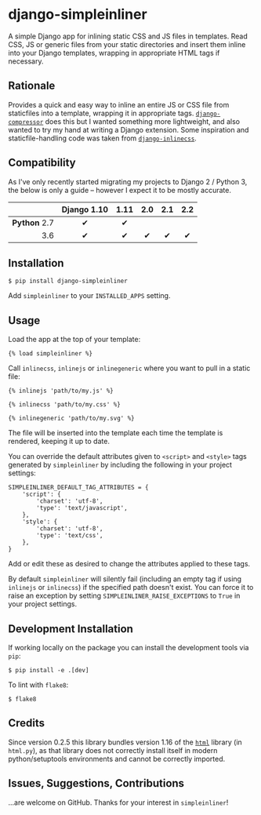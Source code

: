 # django-simpleinliner

A simple Django app for inlining static CSS and JS files in templates. Read CSS, JS or generic files from your static directories and insert them inline into your Django templates, wrapping in appropriate HTML tags if necessary.

## Rationale

Provides a quick and easy way to inline an entire JS or CSS file from staticfiles into a template, wrapping it in appropriate tags. [`django-compressor`](https://github.com/django-compressor/django-compressor) does this but I wanted something more lightweight, and also wanted to try my hand at writing a Django extension. Some inspiration and staticfile-handling code was taken from [`django-inlinecss`](https://github.com/roverdotcom/django-inlinecss/).

## Compatibility

As I've only recently started migrating my projects to Django 2 / Python 3, the below is only a guide – however I expect it to be mostly accurate.

|                | Django 1.10   | 1.11 | 2.0 | 2.1 | 2.2 |
|---------------:|:-------------:|:----:|:---:|:---:|:---:|
| **Python** 2.7 | ✔             | ✔    |     |     |     |
| 3.6            | ✔             | ✔    | ✔   | ✔   | ✔   |

## Installation

```
$ pip install django-simpleinliner
```

Add `simpleinliner` to your `INSTALLED_APPS` setting.

## Usage

Load the app at the top of your template:

```
{% load simpleinliner %}
```

Call `inlinecss`, `inlinejs` or `inlinegeneric` where you want to pull in a static file:

```
{% inlinejs 'path/to/my.js' %}

{% inlinecss 'path/to/my.css' %}

{% inlinegeneric 'path/to/my.svg' %}
```

The file will be inserted into the template each time the template is rendered, keeping it up to date.

You can override the default attributes given to `<script>` and `<style>` tags generated by `simpleinliner` by including the following in your project settings:

```
SIMPLEINLINER_DEFAULT_TAG_ATTRIBUTES = {
    'script': {
        'charset': 'utf-8',
        'type': 'text/javascript',
    },
    'style': {
        'charset': 'utf-8',
        'type': 'text/css',
    },
}
```

Add or edit these as desired to change the attributes applied to these tags.

By default `simpleinliner` will silently fail (including an empty tag if using `inlinejs` or `inlinecss`) if the specified path doesn't exist. You can force it to raise an exception by setting `SIMPLEINLINER_RAISE_EXCEPTIONS` to `True` in your project settings.

## Development Installation

If working locally on the package you can install the development tools via `pip`:

```shell
$ pip install -e .[dev]
```

To lint with `flake8`:

```shell
$ flake8
```

## Credits

Since version 0.2.5 this library bundles version 1.16 of the [`html`](https://pypi.org/project/html/) library (in `html.py`), as that library does not correctly install itself in modern python/setuptools environments and cannot be correctly imported.

## Issues, Suggestions, Contributions

...are welcome on GitHub. Thanks for your interest in `simpleinliner`!
